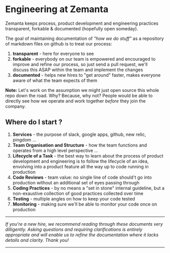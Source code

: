 # Engineering at Zemanta

Zemanta keeps process, product development and engineering practices transparent, forkable &amp; documented (hopefully open someday).

The goal of maintaining documentation of *"how we do stuff"* as a repository of markdown files on github is to treat our process:

1. **transparent** - here for everyone to see 
2. **forkable** - everybody on our team is empowered and encouraged to improve and refine our process, so just send a pull request, we'll discuss this ASAP within the team and implement the changes
3. **documented** - helps new hires to "get around" faster, makes everyone aware of what the team expects of them

**Note:** Let's work on the assumption we might just open source this whole repo down the road. Why? Because, why not? People would be able to directly see how we operate and work together *before* they join the company.  

## Where do I start ?

1. **Services** - the purpose of slack, google apps, github, new relic, pingdom ... 
2. **Team Organisation and Structure** - how the team functions and operates from a high level perspective ...
3. **Lifecycle of a Task** - the best way to learn about the process of product development and engineering is to follow the lifecycle of an idea, envolving into a product feature all the way up to code running in production
4. **Code Reviews** - team value: no single line of code should't go into production without an additional set of eyes passing through
5. **Coding Practices** - by no means a "set in stone" internal guideline, but a non-exaustive collection of good practices collected over time
6. **Testing** - multiple angles on how to keep your code tested 
7. **Monitoring** - making sure we'll be able to monitor your code once on production

----

*If you're a new hire, we recommend reading through these documents very dilligently. Asking questions and requiring clarifications is entirely appropriate and will enable us to refine the documentation where it lacks details and clarity. Thank you!*

----


